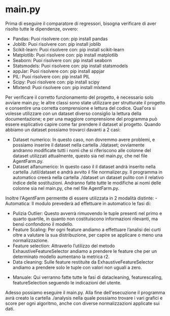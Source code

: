 # main.py
Prima di eseguire il comparatore di regressori, bisogna verificare di aver risolto tutte le dipendenze, ovvero:
- Pandas: Puoi risolvere con: pip install pandas
- Joblib: Puoi risolvere con: pip install joblib
- Scikit-learn: Puoi risolvere con: pip install scikit-learn
- Matplotlib: Puoi risolvere con: pip install matplotlib
- Seaborn: Puoi risolvere con: pip install seaborn
- Statsmodels: Puoi risolvere con: pip install statsmodels
- appJar: Puoi risolvere con: pip install appjar
- PIL: Puoi risolvere con: pip install PIL
- Scipy: Puoi risolvere con: pip install scipy
- Mlxtend: Puoi risolvere con: pip install mlxtend


Per verificare il corretto funzionamento del progetto, è necessario solo avviare main.py; le altre classi sono state utilizzare per strutturate il progetto e consentire una corretta comprensione e lettura del codice.
Qual'ora si volesse utilizzare con un dataset diverso consiglio la lettura della documentazione; e per una maggiore comprensione del programma può essere esplicativo capire come far prendere il dataset al progetto. Quando abbiamo un dataset possiamo trovarci davanti a 2 casi:
- Dataset numerico: In questo caso, non dovremmo avere problemi, e possiamo inserire il dataset nella cartella ./dataset; ovviamente andranno modificate tutti i nomi che si riferiscono alle colonne del dataset utilizzati attualmente, questo sia nel main.py, che nel file AgentFarm.py.
- Dataset alfanumerico: In questo caso il il dataset andrà inserito nella cartella ./util/dataset e andrà avvito il file normalizer.py. Il programma in automatico creerà nella cartella ./dataset un dataset pulito con il relativo indice delle sostituzioni. Andranno fatte tutte le modifiche ai nomi delle colonne sia nel main.py, che nel file AgentFarm.py.


Inoltre l'AgentFarm permentte di essere utilizzata in 2 modalità distinte:
-Automatica: Il modulo prevederà ad effettuare in automatico le fasi di:
  * Pulizia Outlier: Questo avverrà rimuovendo le tuple presenti nel primo e quarto quartile,
  in quanto non costituiscono informazioni rilevanti, ma bensì confondono il modello.
  * Feature Scaling: Per ogni feature andiamo a effettuare l’analisi dei curti oltre a valutare la sua distribuzione, per capire se applicare o meno una normalizzazione.
  * Feature selection: Attraverlo l’utilizzo del metodo ExhaustiveFeatureSelector andiamo a prendere le feature che per un determinato modello aumentano la metrica r2.
  * Data cleaning: Sulle feature restituite da ExhaustiveFeatureSelector andiamo a prendere solo le tuple con valori non uguali a zero.
- Manuale: Qui verranno fatte tutte le fasi di datacleaning, featurescaling, featureSelection seguendo le indicazioni del utente.

Adesso possiamo eseguire il main.py. Alla fine dell'esecuzione il programma avrà creato la cartella ./analysis nella quale possiamo trovare i vari grafici e score per ogni algoritmo, anche con diverse normalizzazioni applicate sui dati.
